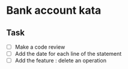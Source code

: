 # Bank account kata

## Task

- [ ] Make a code review
- [ ] Add the date for each line of the statement
- [ ] Add the feature : delete an operation
